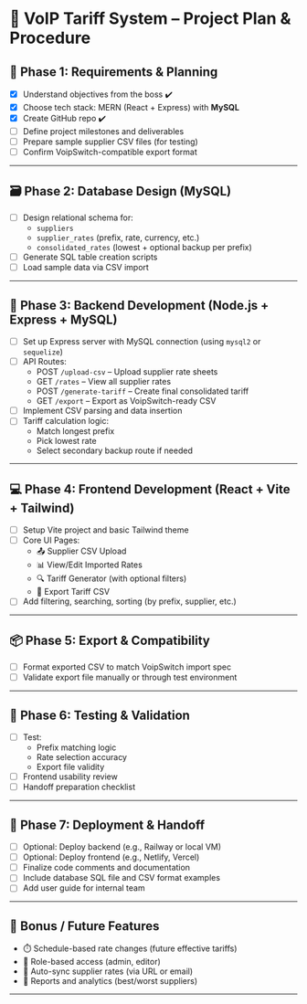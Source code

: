 # 📌 VoIP Tariff System – Project Plan & Procedure

## 🧱 Phase 1: Requirements & Planning
- [x] Understand objectives from the boss ✔️
- [x] Choose tech stack: MERN (React + Express) with **MySQL**
- [x] Create GitHub repo ✔️
- [ ] Define project milestones and deliverables
- [ ] Prepare sample supplier CSV files (for testing)
- [ ] Confirm VoipSwitch-compatible export format

---

## 🗃️ Phase 2: Database Design (MySQL)
- [ ] Design relational schema for:
  - `suppliers`
  - `supplier_rates` (prefix, rate, currency, etc.)
  - `consolidated_rates` (lowest + optional backup per prefix)
- [ ] Generate SQL table creation scripts
- [ ] Load sample data via CSV import

---

## 🧠 Phase 3: Backend Development (Node.js + Express + MySQL)
- [ ] Set up Express server with MySQL connection (using `mysql2` or `sequelize`)
- [ ] API Routes:
  - POST `/upload-csv` – Upload supplier rate sheets
  - GET `/rates` – View all supplier rates
  - POST `/generate-tariff` – Create final consolidated tariff
  - GET `/export` – Export as VoipSwitch-ready CSV
- [ ] Implement CSV parsing and data insertion
- [ ] Tariff calculation logic:
  - Match longest prefix
  - Pick lowest rate
  - Select secondary backup route if needed

---

## 💻 Phase 4: Frontend Development (React + Vite + Tailwind)
- [ ] Setup Vite project and basic Tailwind theme
- [ ] Core UI Pages:
  - 📤 Supplier CSV Upload
  - 📊 View/Edit Imported Rates
  - 🔍 Tariff Generator (with optional filters)
  - 📁 Export Tariff CSV
- [ ] Add filtering, searching, sorting (by prefix, supplier, etc.)

---

## 📦 Phase 5: Export & Compatibility
- [ ] Format exported CSV to match VoipSwitch import spec
- [ ] Validate export file manually or through test environment

---

## 🧪 Phase 6: Testing & Validation
- [ ] Test:
  - Prefix matching logic
  - Rate selection accuracy
  - Export file validity
- [ ] Frontend usability review
- [ ] Handoff preparation checklist

---

## 🚀 Phase 7: Deployment & Handoff
- [ ] Optional: Deploy backend (e.g., Railway or local VM)
- [ ] Optional: Deploy frontend (e.g., Netlify, Vercel)
- [ ] Finalize code comments and documentation
- [ ] Include database SQL file and CSV format examples
- [ ] Add user guide for internal team

---

## 📌 Bonus / Future Features
- ⏱️ Schedule-based rate changes (future effective tariffs)
- 🔐 Role-based access (admin, editor)
- 🔄 Auto-sync supplier rates (via URL or email)
- 🧾 Reports and analytics (best/worst suppliers)

---

